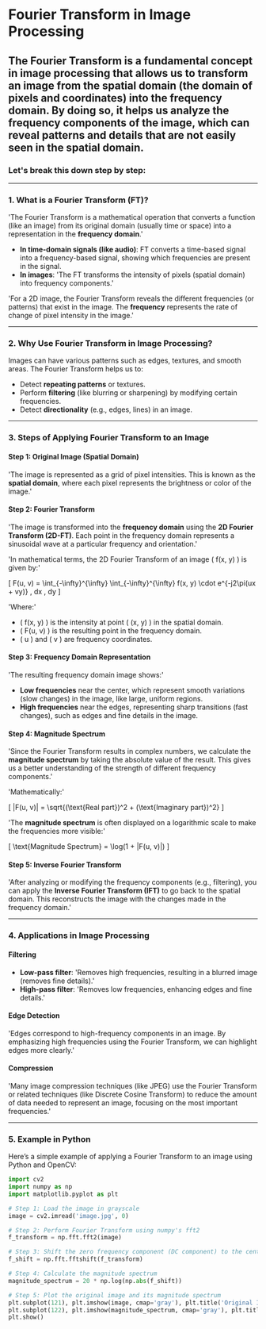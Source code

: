 # Fourier Transform in Image Processing

## The Fourier Transform is a fundamental concept in image processing that allows us to transform an image from the **spatial domain** (the domain of pixels and coordinates) into the **frequency domain**. By doing so, it helps us analyze the frequency components of the image, which can reveal patterns and details that are not easily seen in the spatial domain.

### Let's break this down step by step:

---

### 1. **What is a Fourier Transform (FT)?**
'The Fourier Transform is a mathematical operation that converts a function (like an image) from its original domain (usually time or space) into a representation in the **frequency domain**.'

- **In time-domain signals (like audio)**: FT converts a time-based signal into a frequency-based signal, showing which frequencies are present in the signal.
- **In images**: 'The FT transforms the intensity of pixels (spatial domain) into frequency components.'

'For a 2D image, the Fourier Transform reveals the different frequencies (or patterns) that exist in the image. The **frequency** represents the rate of change of pixel intensity in the image.'

---

### 2. **Why Use Fourier Transform in Image Processing?**
Images can have various patterns such as edges, textures, and smooth areas. The Fourier Transform helps us to:
- Detect **repeating patterns** or textures.
- Perform **filtering** (like blurring or sharpening) by modifying certain frequencies.
- Detect **directionality** (e.g., edges, lines) in an image.

---

### 3. **Steps of Applying Fourier Transform to an Image**
#### Step 1: **Original Image (Spatial Domain)**
'The image is represented as a grid of pixel intensities. This is known as the **spatial domain**, where each pixel represents the brightness or color of the image.'

#### Step 2: **Fourier Transform**
'The image is transformed into the **frequency domain** using the **2D Fourier Transform (2D-FT)**. Each point in the frequency domain represents a sinusoidal wave at a particular frequency and orientation.'

'In mathematical terms, the 2D Fourier Transform of an image \( f(x, y) \) is given by:'

\[
F(u, v) = \int_{-\infty}^{\infty} \int_{-\infty}^{\infty} f(x, y) \cdot e^{-j2\pi(ux + vy)} \, dx \, dy
\]

'Where:'
- \( f(x, y) \) is the intensity at point \( (x, y) \) in the spatial domain.
- \( F(u, v) \) is the resulting point in the frequency domain.
- \( u \) and \( v \) are frequency coordinates.

#### Step 3: **Frequency Domain Representation**
'The resulting frequency domain image shows:'
- **Low frequencies** near the center, which represent smooth variations (slow changes) in the image, like large, uniform regions.
- **High frequencies** near the edges, representing sharp transitions (fast changes), such as edges and fine details in the image.

#### Step 4: **Magnitude Spectrum**
'Since the Fourier Transform results in complex numbers, we calculate the **magnitude spectrum** by taking the absolute value of the result. This gives us a better understanding of the strength of different frequency components.'

'Mathematically:'

\[
|F(u, v)| = \sqrt{(\text{Real part})^2 + (\text{Imaginary part})^2}
\]

'The **magnitude spectrum** is often displayed on a logarithmic scale to make the frequencies more visible:'

\[
\text{Magnitude Spectrum} = \log(1 + |F(u, v)|)
\]

#### Step 5: **Inverse Fourier Transform**
'After analyzing or modifying the frequency components (e.g., filtering), you can apply the **Inverse Fourier Transform (IFT)** to go back to the spatial domain. This reconstructs the image with the changes made in the frequency domain.'

---

### 4. **Applications in Image Processing**
#### **Filtering**
- **Low-pass filter**: 'Removes high frequencies, resulting in a blurred image (removes fine details).'
- **High-pass filter**: 'Removes low frequencies, enhancing edges and fine details.'

#### **Edge Detection**
'Edges correspond to high-frequency components in an image. By emphasizing high frequencies using the Fourier Transform, we can highlight edges more clearly.'

#### **Compression**
'Many image compression techniques (like JPEG) use the Fourier Transform or related techniques (like Discrete Cosine Transform) to reduce the amount of data needed to represent an image, focusing on the most important frequencies.'

---

### 5. **Example in Python**
Here’s a simple example of applying a Fourier Transform to an image using Python and OpenCV:

```python
import cv2
import numpy as np
import matplotlib.pyplot as plt

# Step 1: Load the image in grayscale
image = cv2.imread('image.jpg', 0)

# Step 2: Perform Fourier Transform using numpy's fft2
f_transform = np.fft.fft2(image)

# Step 3: Shift the zero frequency component (DC component) to the center
f_shift = np.fft.fftshift(f_transform)

# Step 4: Calculate the magnitude spectrum
magnitude_spectrum = 20 * np.log(np.abs(f_shift))

# Step 5: Plot the original image and its magnitude spectrum
plt.subplot(121), plt.imshow(image, cmap='gray'), plt.title('Original Image')
plt.subplot(122), plt.imshow(magnitude_spectrum, cmap='gray'), plt.title('Magnitude Spectrum')
plt.show()

```

